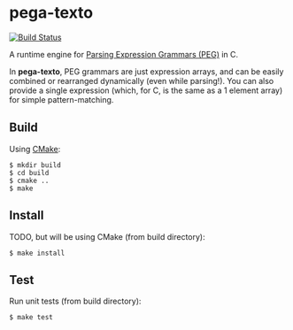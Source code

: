 pega-texto
==========
[![Build Status](https://travis-ci.org/gilzoide/pega-texto.svg?branch=master)](https://travis-ci.org/gilzoide/pega-texto)

A runtime engine for [Parsing Expression Grammars
(PEG)](http://bford.info/packrat/) in C.

In __pega-texto__, PEG grammars are just expression arrays, and can be easily
combined or rearranged dynamically (even while parsing!). You can also provide
a single expression (which, for C, is the same as a 1 element array) for simple
pattern-matching.


Build
-----
Using [CMake](https://cmake.org/):

	$ mkdir build
	$ cd build
	$ cmake ..
	$ make

Install
-------
TODO, but will be using CMake (from build directory):

	$ make install

Test
----
Run unit tests (from build directory):

	$ make test

